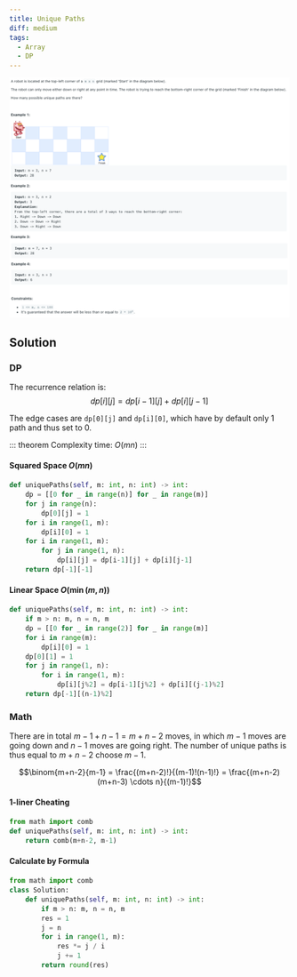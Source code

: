 ```yaml
---
title: Unique Paths
diff: medium
tags:
  - Array
  - DP
---
```


<img class="medium-zoom" src="/algo/unique-paths.png" alt="https://leetcode.com/problems/unique-paths">

## Solution

### DP

The recurrence relation is:  
$$dp[i][j] = dp[i-1][j] + dp[i][j-1]$$

The edge cases are `dp[0][j]` and `dp[i][0]`, which have by default only $1$ path and thus set to $0$.

::: theorem Complexity
time: $O(mn)$
:::

#### Squared Space $O(mn)$

```py
def uniquePaths(self, m: int, n: int) -> int:
    dp = [[0 for _ in range(n)] for _ in range(m)]
    for j in range(n):
        dp[0][j] = 1
    for i in range(1, m):
        dp[i][0] = 1
    for i in range(1, m):
        for j in range(1, n):
            dp[i][j] = dp[i-1][j] + dp[i][j-1]
    return dp[-1][-1]
```

#### Linear Space $O(\min(m, n))$

```py
def uniquePaths(self, m: int, n: int) -> int:
    if m > n: m, n = n, m
    dp = [[0 for _ in range(2)] for _ in range(m)]
    for i in range(m):
        dp[i][0] = 1
    dp[0][1] = 1
    for j in range(1, n):
        for i in range(1, m):
            dp[i][j%2] = dp[i-1][j%2] + dp[i][(j-1)%2]
    return dp[-1][(n-1)%2]
```

### Math

There are in total $m-1 + n-1 = m+n-2$ moves, in which $m-1$ moves are going down and $n-1$ moves are going right. The number of unique paths is thus equal to $m+n-2$ choose $m-1$.

$$\binom{m+n-2}{m-1} = \frac{(m+n-2)!}{(m-1)!(n-1)!} = \frac{(m+n-2)(m+n-3) \cdots n}{(m-1)!}$$

#### 1-liner Cheating

```py
from math import comb
def uniquePaths(self, m: int, n: int) -> int:
    return comb(m+n-2, m-1)
```

#### Calculate by Formula

```py
from math import comb
class Solution:
    def uniquePaths(self, m: int, n: int) -> int:
        if m > n: m, n = n, m
        res = 1
        j = n
        for i in range(1, m):
            res *= j / i
            j += 1
        return round(res)
```
